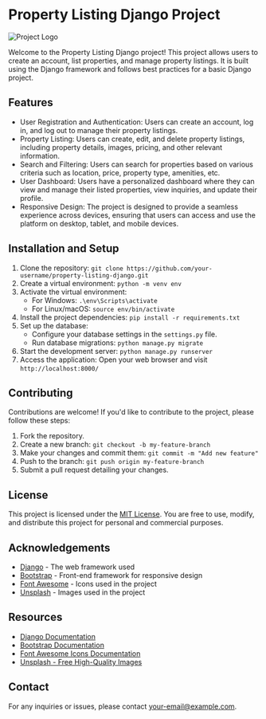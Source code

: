 # Property Listing Django Project

![Project Logo](path/to/logo.png)

Welcome to the Property Listing Django project! This project allows users to create an account, list properties, and manage property listings. It is built using the Django framework and follows best practices for a basic Django project.

## Features

- User Registration and Authentication: Users can create an account, log in, and log out to manage their property listings.
- Property Listing: Users can create, edit, and delete property listings, including property details, images, pricing, and other relevant information.
- Search and Filtering: Users can search for properties based on various criteria such as location, price, property type, amenities, etc.
- User Dashboard: Users have a personalized dashboard where they can view and manage their listed properties, view inquiries, and update their profile.
- Responsive Design: The project is designed to provide a seamless experience across devices, ensuring that users can access and use the platform on desktop, tablet, and mobile devices.

## Installation and Setup

1. Clone the repository: `git clone https://github.com/your-username/property-listing-django.git`
2. Create a virtual environment: `python -m venv env`
3. Activate the virtual environment:
   - For Windows: `.\env\Scripts\activate`
   - For Linux/macOS: `source env/bin/activate`
4. Install the project dependencies: `pip install -r requirements.txt`
5. Set up the database:
   - Configure your database settings in the `settings.py` file.
   - Run database migrations: `python manage.py migrate`
6. Start the development server: `python manage.py runserver`
7. Access the application: Open your web browser and visit `http://localhost:8000/`

## Contributing

Contributions are welcome! If you'd like to contribute to the project, please follow these steps:

1. Fork the repository.
2. Create a new branch: `git checkout -b my-feature-branch`
3. Make your changes and commit them: `git commit -m "Add new feature"`
4. Push to the branch: `git push origin my-feature-branch`
5. Submit a pull request detailing your changes.

## License

This project is licensed under the [MIT License](LICENSE). You are free to use, modify, and distribute this project for personal and commercial purposes.

## Acknowledgements

- [Django](https://www.djangoproject.com/) - The web framework used
- [Bootstrap](https://getbootstrap.com/) - Front-end framework for responsive design
- [Font Awesome](https://fontawesome.com/) - Icons used in the project
- [Unsplash](https://unsplash.com/) - Images used in the project

## Resources

- [Django Documentation](https://docs.djangoproject.com/)
- [Bootstrap Documentation](https://getbootstrap.com/docs/)
- [Font Awesome Icons Documentation](https://fontawesome.com/icons)
- [Unsplash - Free High-Quality Images](https://unsplash.com/)

## Contact

For any inquiries or issues, please contact [your-email@example.com](mailto:hello@awaisyasin.com).
